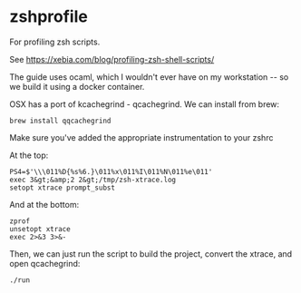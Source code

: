 # zshprofile

For profiling zsh scripts.

See https://xebia.com/blog/profiling-zsh-shell-scripts/

The guide uses ocaml, which I wouldn't ever have on my workstation -- so we build it using a docker container.

OSX has a port of kcachegrind - qcachegrind.  We can install from brew:

```
brew install qqcachegrind
```

Make sure you've added the appropriate instrumentation to your zshrc

At the top:

```
PS4=$'\\\011%D{%s%6.}\011%x\011%I\011%N\011%e\011'
exec 3&gt;&amp;2 2&gt;/tmp/zsh-xtrace.log
setopt xtrace prompt_subst
```

And at the bottom:

```
zprof
unsetopt xtrace
exec 2>&3 3>&-
```

Then, we can just run the script to build the project, convert the xtrace, and open qcachegrind:

```
./run
```
